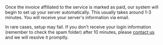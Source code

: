 Once the invoice affiliated to the service is marked as paid, our system will begin to set up your server automatically. This usually takes around 1-3 minutes. You will receive your server's information via email. 

In rare cases, setup may fail. If you don't receive your login information (remember to check the spam folder) after 10 minutes, please [contact us](https://billing.hexanenetworks.com/submitticket.php) and we will resolve it promptly.